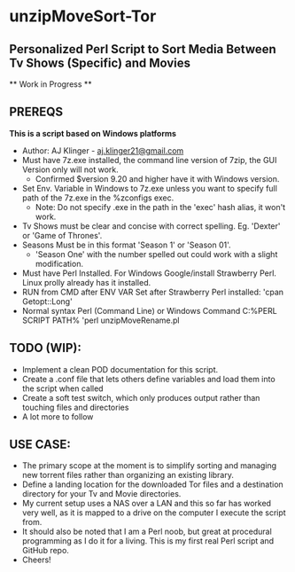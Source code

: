 # unzipMoveSort-Tor
## Personalized Perl Script to Sort Media Between Tv Shows (Specific) and Movies 
** Work in Progress **
## PREREQS
**This is a script based on Windows platforms**
* Author: AJ Klinger - aj.klinger21@gmail.com		       
* Must have 7z.exe installed, the command line version of 7zip, the GUI Version only will not work.					        
  * Confirmed $version 9.20 and higher have it with Windows version.  												                        
* Set Env. Variable in Windows to 7z.exe unless you want to specify full path of the 7z.exe in the %zconfigs exec. 	
  * Note: Do not specify .exe in the path in the 'exec' hash alias, it won't work. 								                    	
* Tv Shows must be clear and concise with correct spelling.  Eg. 'Dexter' or 'Game of Thrones'.
* Seasons Must be in this format 'Season 1' or 'Season 01'.  														                            
  * 'Season One' with the number spelled out could work with a slight modification.  								                  
* Must have Perl Installed.  For Windows Google/install Strawberry Perl.  Linux prolly already has it installed.
* RUN from CMD after ENV VAR Set after Strawberry Perl installed: 'cpan Getopt::Long'							                  
* Normal syntax Perl (Command Line) or Windows Command C:\%PERL SCRIPT PATH% 'perl unzipMoveRename.pl			          	
## TODO (WIP):																										                                                    
* Implement a clean POD documentation for this script.  														                              
* Create a .conf file that lets others define variables and load them into the script when called 				        
* Create a soft test switch, which only produces output rather than touching files and directories				        
* A lot more to follow																							                                              											
## USE CASE:	
* The primary scope at the moment is to simplify sorting and managing new torrent files rather than organizing an existing library.  
* Define a landing location for the downloaded Tor files and a destination directory for your Tv and Movie directories.  
* My current setup   uses a NAS over a LAN and this so far has worked very well, as it is mapped to a drive on the computer I execute the   script from.    
*	It should also be noted that I am a Perl noob, but great at procedural programming as I do it for a living.  This is my first real Perl   script and GitHub repo.  
* Cheers!
